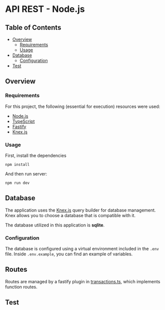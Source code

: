 # API REST - Node.js

## Table of Contents

- [Overview](#overview)
    - [Requirements](#requirements)
    - [Usage](#usage)
- [Database](#database)
    - [Configuration](#configuration)
- [Test](#test)

## Overview

### Requirements

For this project, the following (essential for execution) resources were used:
 - [Node.js](https://nodejs.org/)
 - [TypeScript](https://www.typescriptlang.org/)
 - [Fastify](https://fastify.dev/)
 - [Knex.js](https://knexjs.org/)

### Usage

First, install the dependencies

```
npm install
```

And then run server:

```
npm run dev
```

## Database

The application uses the [Knex.js](https://knexjs.org/) query builder for database management. Knex allows you to choose a database that is compatible with it. 

The database utilized in this application is **sqlite**.

### Configuration

The database is configured using a virtual environment included in the `.env` file. Inside `.env.example`, you can find an example of variables. 

## Routes

Routes are managed by a fastify plugin in [transactions.ts](src/routes/transactions.ts), which implements function routes.

## Test


